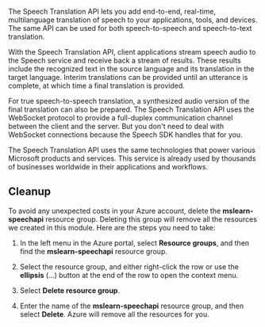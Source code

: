 The Speech Translation API lets you add end-to-end, real-time, multilanguage translation of speech to your applications, tools, and devices. The same API can be used for both speech-to-speech and speech-to-text translation.

With the Speech Translation API, client applications stream speech audio to the Speech service and receive back a stream of results. These results include the recognized text in the source language and its translation in the target language. Interim translations can be provided until an utterance is complete, at which time a final translation is provided.

For true speech-to-speech translation, a synthesized audio version of the final translation can also be prepared. The Speech Translation API uses the WebSocket protocol to provide a full-duplex communication channel between the client and the server. But you don't need to deal with WebSocket connections because the Speech SDK handles that for you.

The Speech Translation API uses the same technologies that power various Microsoft products and services. This service is already used by thousands of businesses worldwide in their applications and workflows.

## Cleanup

To avoid any unexpected costs in your Azure account, delete the **mslearn-speechapi** resource group. Deleting this group will remove all the resources we created in this module. Here are the steps you need to take:

1. In the left menu in the Azure portal, select **Resource groups**, and then find the **mslearn-speechapi** resource group.

1. Select the resource group, and either right-click the row or use the **ellipsis** (...) button at the end of the row to open the context menu.

1. Select **Delete resource group**.

1. Enter the name of the **mslearn-speechapi** resource group, and then select **Delete**. Azure will remove all the resources for you.